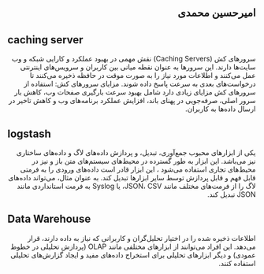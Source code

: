<h2 dir="rtl">امیرحسین محمدی</h2>

<h2 dir="ltr">caching server</h2>

<div dir="rtl">
  سرورهای کش (Caching Servers) نقش مهمی در بهبود عملکرد و کارایی شبکه و وب سایت‌ها دارند. این سرورها به عنوان نقطه میانی بین کاربران و سرویس‌های اینترنتی عمل می‌کنند و اطلاعات مورد نیاز را به صورت موقت در حافظه ذخیره می‌کنند تا درخواست‌های بعدی به سرعت پاسخ داده شوند.
  مزایای سرورهای کش: استفاده از سرورهای کش مزایای زیادی دارد شامل بهبود سرعت بارگیری صفحات وب، کاهش بار سرور اصلی، صرفه‌جویی در پهنای باند، افزایش عملکرد برنامه‌های وب و کاهش تاخیر در ارسال داده‌ها به کاربران.
</div>

<h2 dir="ltr">logstash</h2>

<div dir="rtl">
 
 یکی از ابزارهای محبوب جمع‌آوری، تبدیل، و پردازش داده‌های لاگ و داده‌های ساختاری نیز می‌باشد. این ابزار به طور گسترده در محیط‌های سیستم‌های متن باز و نیز در محیط‌های تجاری استفاده می‌شود ، این ابزار قادر است داده‌های ورودی را به فرمتی قابل فهم و قابل پردازش توسط سایر ابزارها تبدیل کند. به عنوان مثال، می‌تواند داده‌های لاگ را از فرمت‌های مختلف مانند JSON، CSV، یا Syslog به فرمت استانداردی مانند JSON تبدیل کند.
</div>

<h2 dir="ltr">Data Warehouse</h2>

<div dir="rtl"> 
  اطلاعات ذخیره شده را در اختیار تحلیل‌گران و کاربرانی که نیاز به داده دارند، قرار می‌دهد. این افراد می‌توانند از ابزارهای مختلفی مانند OLAP (پردازش تحلیلی در خطوط عمودی) و دیگر ابزارهای تحلیلی برای استخراج داده‌های مفید و ایجاد گزارش‌های تحلیلی استفاده کنند.
</div
